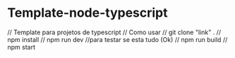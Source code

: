 # Template-node-typescript
// Template para projetos de typescript
// Como usar
// git clone "link" .
// npm install
// npm run dev //para testar se esta tudo (Ok)
// npm run build
// npm start
